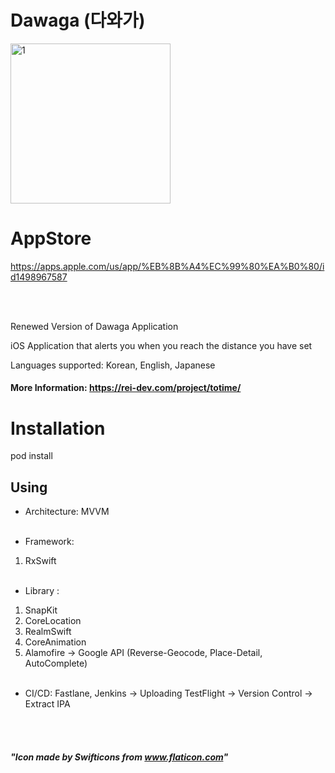 # Dawaga (다와가)
<img width="256" alt="1" src="https://user-images.githubusercontent.com/27776755/102720157-04a2b880-4336-11eb-8b6c-bd9f1d900343.png">

# AppStore
https://apps.apple.com/us/app/%EB%8B%A4%EC%99%80%EA%B0%80/id1498967587

<br></br>

Renewed Version of Dawaga Application

iOS Application that alerts you when you reach the distance you have set

Languages supported: Korean, English, Japanese

#### More Information: https://rei-dev.com/project/totime/

# Installation
pod install

## Using
- Architecture: MVVM
<br></br>

- Framework:
1. RxSwift
<br></br>

- Library : 
1. SnapKit
2. CoreLocation
3. RealmSwift
4. CoreAnimation
5. Alamofire -> Google API (Reverse-Geocode, Place-Detail, AutoComplete)
<br></br>

- CI/CD:
Fastlane, Jenkins 
-> Uploading TestFlight
-> Version Control
-> Extract IPA


<br></br>
##### "Icon made by Swifticons from www.flaticon.com"
